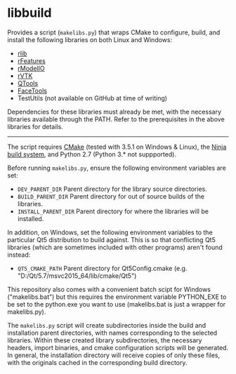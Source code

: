 # libbuild

Provides a script (`makelibs.py`) that wraps CMake to configure,
build, and install the following libraries on both Linux and Windows:
- [rlib](../../../rlib/blob/master/README.md)
- [rFeatures](../../../rFeatures/blob/master/README.md)
- [rModelIO](../../../rModelIO/blob/master/README.md)
- [rVTK](../../../rVTK/blob/master/README.md)
- [QTools](../../../QTools/blob/master/README.md)
- [FaceTools](../../../FaceTools/blob/master/README.md)
- TestUtils (not available on GitHub at time of writing)

Dependencies for these libraries must already be met, with the necessary libraries
available through the PATH. Refer to the prerequisites in the above libraries for details.

---

The script requires [CMake](https://cmake.org/) (tested with 3.5.1 on Windows & Linux),
the [Ninja build system](https://github.com/ninja-build/ninja.git),
and Python 2.7 (Python 3.\* not suppported).

Before running `makelibs.py`, ensure the following environment variables are set:
- `DEV_PARENT_DIR`        Parent directory for the library source directories.
- `BUILD_PARENT_DIR`      Parent directory for out of source builds of the libraries.
- `INSTALL_PARENT_DIR`    Parent directory for where the libraries will be installed.

In addition, on Windows, set the following environment variables to the particular Qt5
distribution to build against. This is so that conflicting Qt5 libraries (which are
sometimes included with other programs) aren't found instead:
- `QT5_CMAKE_PATH`        Parent directory for Qt5Config.cmake (e.g. "D:/Qt/5.7/msvc2015\_64/lib/cmake/Qt5")

This repository also comes with a convenient batch scipt for Windows ("makelibs.bat") but
this requires the environment variable PYTHON\_EXE to be set to the python.exe you want to use
(makelibs.bat is just a wrapper for makelibs.py).

The `makelibs.py` script will create subdirectories inside the build and installation
parent directories, with names corresponding to the selected libraries.
Within these created library subdirectories, the necessary headers, import binaries,
and cmake configuration scripts will be generated. In general, the installation
directory will receive copies of only these files, with the originals cached in
the corresponding build directory.

